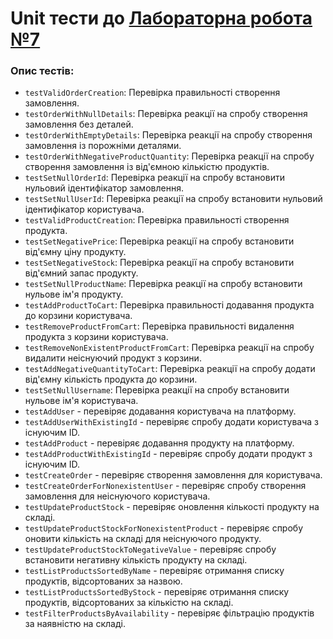 # Unit тести до [Лабораторна робота №7](../../../../../main/java/org/university/lab7/README.md)

### Опис тестів:
- `testValidOrderCreation`: Перевірка правильності створення замовлення.
- `testOrderWithNullDetails`: Перевірка реакції на спробу створення замовлення без деталей.
- `testOrderWithEmptyDetails`: Перевірка реакції на спробу створення замовлення із порожніми деталями.
- `testOrderWithNegativeProductQuantity`: Перевірка реакції на спробу створення замовлення із від'ємною кількістю продуктів.
- `testSetNullOrderId`: Перевірка реакції на спробу встановити нульовий ідентифікатор замовлення.
- `testSetNullUserId`: Перевірка реакції на спробу встановити нульовий ідентифікатор користувача.
- `testValidProductCreation`: Перевірка правильності створення продукта.
- `testSetNegativePrice`: Перевірка реакції на спробу встановити від'ємну ціну продукту.
- `testSetNegativeStock`: Перевірка реакції на спробу встановити від'ємний запас продукту.
- `testSetNullProductName`: Перевірка реакції на спробу встановити нульове ім'я продукту.
- `testAddProductToCart`: Перевірка правильності додавання продукта до корзини користувача.
- `testRemoveProductFromCart`: Перевірка правильності видалення продукта з корзини користувача.
- `testRemoveNonExistentProductFromCart`: Перевірка реакції на спробу видалити неіснуючий продукт з корзини.
- `testAddNegativeQuantityToCart`: Перевірка реакції на спробу додати від'ємну кількість продукта до корзини.
- `testSetNullUsername`: Перевірка реакції на спробу встановити нульове ім'я користувача.
- `testAddUser` - перевіряє додавання користувача на платформу.
- `testAddUserWithExistingId` - перевіряє спробу додати користувача з існуючим ID.
- `testAddProduct` - перевіряє додавання продукту на платформу.
- `testAddProductWithExistingId` - перевіряє спробу додати продукт з існуючим ID.
- `testCreateOrder` - перевіряє створення замовлення для користувача.
- `testCreateOrderForNonexistentUser` - перевіряє спробу створення замовлення для неіснуючого користувача.
- `testUpdateProductStock` - перевіряє оновлення кількості продукту на складі.
- `testUpdateProductStockForNonexistentProduct` - перевіряє спробу оновити кількість на складі для неіснуючого продукту.
- `testUpdateProductStockToNegativeValue` - перевіряє спробу встановити негативну кількість продукту на складі.
- `testListProductsSortedByName` - перевіряє отримання списку продуктів, відсортованих за назвою.
- `testListProductsSortedByStock` - перевіряє отримання списку продуктів, відсортованих за кількістю на складі.
- `testFilterProductsByAvailability` - перевіряє фільтрацію продуктів за наявністю на складі.